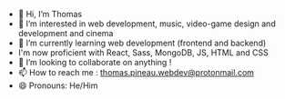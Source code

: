 - 👋 Hi, I’m Thomas
- 👀 I’m interested in web development, music, video-game design and development and cinema
- 🌱 I’m currently learning web development (frontend and backend)
- I'm now proficient with React, Sass, MongoDB, JS, HTML and CSS
- 💞️ I’m looking to collaborate on anything !
- 📫 How to reach me : thomas.pineau.webdev@protonmail.com
- 😄 Pronouns: He/Him

<!---
RossignolBrigand/RossignolBrigand is a ✨ special ✨ repository because its `README.md` (this file) appears on your GitHub profile.
You can click the Preview link to take a look at your changes.
--->
